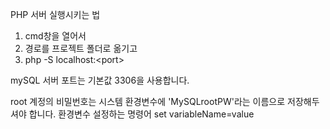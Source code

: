 PHP 서버 실행시키는 법
1. cmd창을 열어서
2. 경로를 프로젝트 폴더로 옮기고
3. php -S localhost:\<port\>

mySQL 서버 포트는 기본값 3306을 사용합니다.

root 계정의 비밀번호는 시스템 환경변수에 'MySQLrootPW'라는 이름으로 저장해두셔야 합니다.
환경변수 설정하는 명령어
set variableName=value
